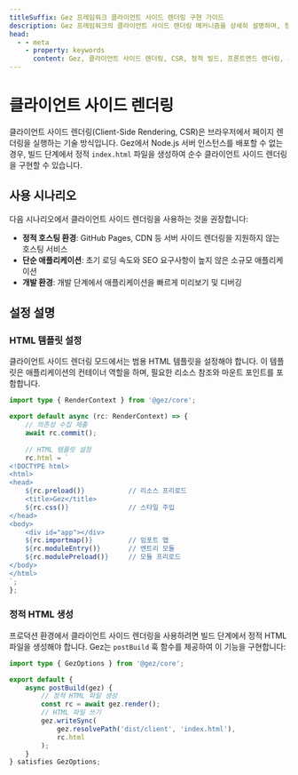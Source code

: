 ```yaml
---
titleSuffix: Gez 프레임워크 클라이언트 사이드 렌더링 구현 가이드
description: Gez 프레임워크의 클라이언트 사이드 렌더링 메커니즘을 상세히 설명하며, 정적 빌드, 배포 전략 및 모범 사례를 포함하여 서버리스 환경에서 효율적인 프론트엔드 렌더링을 구현하는 방법을 안내합니다.
head:
  - - meta
    - property: keywords
      content: Gez, 클라이언트 사이드 렌더링, CSR, 정적 빌드, 프론트엔드 렌더링, 서버리스 배포, 성능 최적화
---
```


# 클라이언트 사이드 렌더링

클라이언트 사이드 렌더링(Client-Side Rendering, CSR)은 브라우저에서 페이지 렌더링을 실행하는 기술 방식입니다. Gez에서 Node.js 서버 인스턴스를 배포할 수 없는 경우, 빌드 단계에서 정적 `index.html` 파일을 생성하여 순수 클라이언트 사이드 렌더링을 구현할 수 있습니다.

## 사용 시나리오

다음 시나리오에서 클라이언트 사이드 렌더링을 사용하는 것을 권장합니다:

- **정적 호스팅 환경**: GitHub Pages, CDN 등 서버 사이드 렌더링을 지원하지 않는 호스팅 서비스
- **단순 애플리케이션**: 초기 로딩 속도와 SEO 요구사항이 높지 않은 소규모 애플리케이션
- **개발 환경**: 개발 단계에서 애플리케이션을 빠르게 미리보기 및 디버깅

## 설정 설명

### HTML 템플릿 설정

클라이언트 사이드 렌더링 모드에서는 범용 HTML 템플릿을 설정해야 합니다. 이 템플릿은 애플리케이션의 컨테이너 역할을 하며, 필요한 리소스 참조와 마운트 포인트를 포함합니다.

```ts title="src/entry.server.ts"
import type { RenderContext } from '@gez/core';

export default async (rc: RenderContext) => {
    // 의존성 수집 제출
    await rc.commit();
    
    // HTML 템플릿 설정
    rc.html = `
<!DOCTYPE html>
<html>
<head>
    ${rc.preload()}           // 리소스 프리로드
    <title>Gez</title>
    ${rc.css()}               // 스타일 주입
</head>
<body>
    <div id="app"></div>
    ${rc.importmap()}         // 임포트 맵
    ${rc.moduleEntry()}       // 엔트리 모듈
    ${rc.modulePreload()}     // 모듈 프리로드
</body>
</html>
`;
};
```

### 정적 HTML 생성

프로덕션 환경에서 클라이언트 사이드 렌더링을 사용하려면 빌드 단계에서 정적 HTML 파일을 생성해야 합니다. Gez는 `postBuild` 훅 함수를 제공하여 이 기능을 구현합니다:

```ts title="src/entry.node.ts"
import type { GezOptions } from '@gez/core';

export default {
    async postBuild(gez) {
        // 정적 HTML 파일 생성
        const rc = await gez.render();
        // HTML 파일 쓰기
        gez.writeSync(
            gez.resolvePath('dist/client', 'index.html'),
            rc.html
        );
    }
} satisfies GezOptions;
```